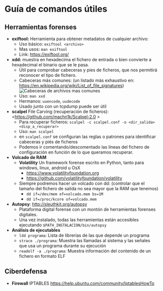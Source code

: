 # Guía de comandos útiles

## Herramientas forenses

- **exiftool:** Herramienta para obtener metadatos de cualquier archivo:
  - Uso básico: `exiftool <archivo>`
  - Mas usos: `man exiftool`
  - Link: <https://exiftool.org/>
- **xdd:** muestra en hexadecima el fichero de entrada o bien convierte a hexadecimal el binario que se le pasa.
  - Útil para comprobar cabeceras y pies de ficheros, que nos permitirá reconocer el tipo de fichero.
  - Cabeceras más comunes: (un listado más exhaustivo en: <https://en.wikipedia.org/wiki/List_of_file_signatures>)
    ![Cabeceras de archivos mas comunes](cabeceras_archivo.png)
  - Uso: `man xxd`
  - Hermanos: `uuencode`, `uudecode`
  - Usado junto con un tcpdump puede ser útil
- **scalpel** File Carving (recuperación de ficheros): <https://github.com/machn1k/Scalpel-2.0 >
  - Para recuperar ficheros: `scalpel -c scalpel.conf -o <dir_salida> <disp_a_recuperar>`
  - Uso: `man scalpel`
  - en `scalpel.conf` se configuran las reglas o patrones para identificar cabeceras y piés de ficheros
  - Podemos ir comentando/descomentado las líneas del fichero de configuración en función de lo que queramos recuperar.
- **Volcado de RAM**
  - **Volatility** Un framework forense escrito en Python, tanto para windows, linux, android u OsX
    -  <https://www.volatilityfoundation.org>
    -  <https://github.com/volatilityfoundation/volatility>
  - Siempre podremos hacer un volcado con dd: (controlar que el tamaño del fichero de salida no sea mayor que la RAM que tenemos)
    - `dd if=/dev/mem of=volcado.mem bs=1M`
    - `dd if=/proc/kcore of=volcado.mem`
- **Autopsy**: <http://sleuthkit.org/autopsy>
  - Plataforma digital forense con un montón de herramientas forenses digitales.
  - Una vez instalado, todas las herramientas están accesibles ejecutando `$PATH_INSTALACION/bin/autopsy`
- **Análisis de ejecutables**
  - `ldd programa`: Lista de librerías de las que depende un programa
  - `strace ./programa`: Muestra las llamadas al sistema y las señales que usa un programa durante su ejecución
  - `readelf -a ./programa`: Muestra información del contenido de un fichero en formato ELF

## Ciberdefensa

- **Firewall** IPTABLES <https://help.ubuntu.com/community/IptablesHowTo>